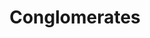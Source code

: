 ---
title: Conglomerates
longTitle: 'Conglomerates'
tags:
- gccommon
french:
- "[[Conglomerat]]"
scopeNote:
- "Corporations formed by many mergers and acquisitio"
---